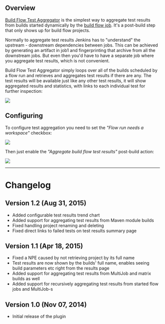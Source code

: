 ## Overview

[Build Flow Test Aggregator](https://wiki.jenkins-ci.org/display/JENKINS/Build+Flow+Test+Aggregator+Plugin) is the simplest way to aggregate test results from builds started dynamically by the [build flow job](https://wiki.jenkins-ci.org/display/JENKINS/Build+Flow+Plugin). It's a post-build step that only shows up for build flow projects.

Normally to aggregate test results Jenkins has to "understand" the upstream - downstream dependencies between jobs. This can be achieved by generating an artifact in job1 and fingerprinting that archive from all the downstream jobs. But even then you'd have to have a separate job where you aggregate test results, which is not convenient.

Build Flow Test Aggregator simply loops over all of the builds scheduled by a flow run and retrieves and aggregates test results if there are any. The test results will be available just like any other test results, it will show aggregated results and statistics, with links to each individual test for further inspection:

<img src="http://cl.ly/image/2S1k221G1k0W/Image%202014-11-07%20at%201.37.40%20pm.png" />

## Configuring

To configure test aggregation you need to set the *"Flow run needs a workspace"* checkbox:

<img src="http://cl.ly/image/2E1p0Z1O2W1i/Image%202014-11-07%20at%201.33.17%20pm.png" />

Then just enable the *"Aggregate build flow test results"* post-build action:

<img src="http://cl.ly/image/3I2p213I3O3C/Image%202014-11-07%20at%201.21.02%20pm.png" />

----

# Changelog

## Version 1.2 (Aug 31, 2015)

* Added configurable test results trend chart
* Added support for aggregating test results from Maven module builds
* Fixed handling project renaming and deleting
* Fixed direct links to failed tests on test results summary page

## Version 1.1 (Apr 18, 2015)

* Fixed a NPE caused by not retrieving project by its full name
* Test results are now shown by the builds' full name, enables seeing build parameters etc right from the results page
* Added support for aggregating test results from MultiJob and matrix builds as well
* Added support for recursively aggregating test results from started flow jobs and MultiJob-s

## Version 1.0 (Nov 07, 2014)

* Initial release of the plugin